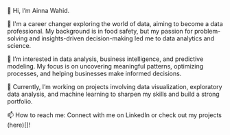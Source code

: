 👋 Hi, I’m Ainna Wahid.

💼 I'm a career changer exploring the world of data, aiming to become a data professional. My background is in food safety, but my passion for problem-solving and insights-driven decision-making led me to data analytics and science.

👀 I’m interested in data analysis, business intelligence, and predictive modeling. My focus is on uncovering meaningful patterns, optimizing processes, and helping businesses make informed decisions.

🌱 Currently, I’m working on projects involving data visualization, exploratory data analysis, and machine learning to sharpen my skills and build a strong portfolio.

📫 How to reach me: Connect with me on LinkedIn or check out my projects (here)[]!
